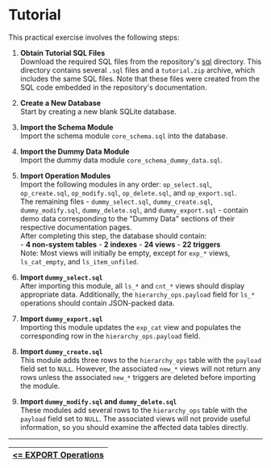 # **Tutorial**

This practical exercise involves the following steps:

1. **Obtain Tutorial SQL Files**  
   Download the required SQL files from the repository's [sql][] directory. This directory contains several `.sql` files and a `tutorial.zip` archive, which includes the same SQL files. Note that these files were created from the SQL code embedded in the repository's documentation.

2. **Create a New Database**  
   Start by creating a new blank SQLite database.

3. **Import the Schema Module**  
   Import the schema module `core_schema.sql` into the database.
   
4. **Import the Dummy Data Module**  
   Import the dummy data module `core_schema_dummy_data.sql`.
   
5. **Import Operation Modules**  
   Import the following modules in any order: `op_select.sql`, `op_create.sql`, `op_modify.sql`, `op_delete.sql`, and `op_export.sql`.  
   The remaining files - `dummy_select.sql`, `dummy_create.sql`, `dummy_modify.sql`, `dummy_delete.sql`, and `dummy_export.sql` - contain demo data corresponding to the "Dummy Data" sections of their respective documentation pages.  
   After completing this step, the database should contain:   
       - **4 non-system tables**
       - **2 indexes**
       - **24 views**
       - **22 triggers**  
   Note: Most views will initially be empty, except for `exp_*` views, `ls_cat_empty`, and `ls_item_unfiled`.

6. **Import `dummy_select.sql`**  
   After importing this module, all `ls_*` and `cnt_*` views should display appropriate data. Additionally, the `hierarchy_ops.payload` field for `ls_*` operations should contain JSON-packed data.
   
7. **Import `dummy_export.sql`**  
   Importing this module updates the `exp_cat` view and populates the corresponding row in the `hierarchy_ops.payload` field.
   
8. **Import `dummy_create.sql`**  
   This module adds three rows to the `hierarchy_ops` table with the `payload` field set to `NULL`. However, the associated `new_*` views will not return any rows unless the associated `new_*` triggers are deleted before importing the module.
   
9. **Import `dummy_modify.sql` and `dummy_delete.sql`**  
   These modules add several rows to the `hierarchy_ops` table with the `payload` field set to `NULL`. The associated views will not provide useful information, so you should examine the affected data tables directly.

---

| [**<= EXPORT Operations**][EXPORT] |
| ---------------------------------- |

<!-- References -->

[EXPORT]: https://github.com/pchemguy/SQLiteMP/blob/main/sqlitemp/docs/MPopEXPORT.md
[sql]: https://github.com/pchemguy/SQLiteMP/tree/main/sqlitemp/src/sqlitemp/sql
